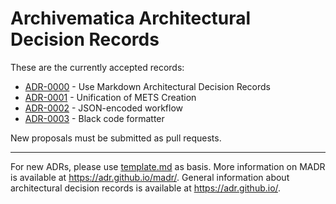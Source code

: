 # Archivematica Architectural Decision Records

These are the currently accepted records:

<!-- markdownlint-disable MD013 -->
<!-- adrlog -->

- [ADR-0000](0000-use-markdown-architectural-decision-records.md) - Use Markdown Architectural Decision Records
- [ADR-0001](0001-unification-of-mets-creation.md) - Unification of METS Creation
- [ADR-0002](0002-json-encoded-workflow.md) - JSON-encoded workflow
- [ADR-0003](0003-black-code-formatter.md) - Black code formatter

<!-- adrlogstop -->
<!-- markdownlint-enable MD013 -->

New proposals must be submitted as pull requests.

---

For new ADRs, please use [template.md](template.md) as basis.
More information on MADR is available at <https://adr.github.io/madr/>.
General information about architectural decision records is available at <https://adr.github.io/>.
